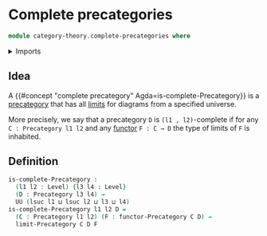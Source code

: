 # Complete precategories

```agda
module category-theory.complete-precategories where
```

<details><summary>Imports</summary>

```agda
open import category-theory.cones-precategories
open import category-theory.functors-precategories
open import category-theory.limits-precategories
open import category-theory.precategories
open import category-theory.terminal-objects-precategories

open import foundation.universe-levels
```

</details>

## Idea

A {{#concept "complete precategory" Agda=is-complete-Precategory}} is a
[precategory](category-theory.precategories.md) that has all
[limits](category-theory.limits-precategories.md) for diagrams from a specified
universe.

More precisely, we say that a precategory `D` is `(l1 , l2)`-complete if for any
`C : Precategory l1 l2` and any
[functor](category-theory.functors-precategories.md) `F : C → D` the type of
limits of `F` is inhabited.

## Definition

```agda
is-complete-Precategory :
  (l1 l2 : Level) {l3 l4 : Level}
  (D : Precategory l3 l4) →
  UU (lsuc l1 ⊔ lsuc l2 ⊔ l3 ⊔ l4)
is-complete-Precategory l1 l2 D =
  (C : Precategory l1 l2) (F : functor-Precategory C D) →
  limit-Precategory C D F
```

